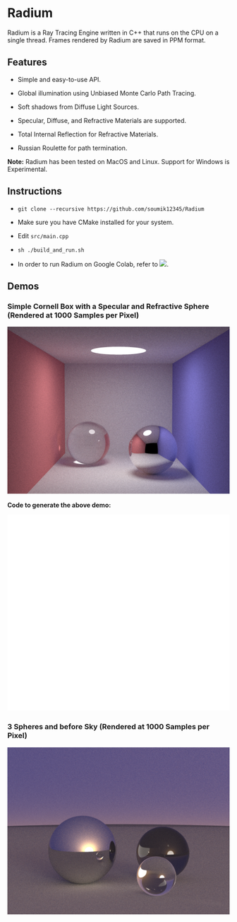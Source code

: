 # Radium

Radium is a Ray Tracing Engine written in C++ that runs on the CPU on a single thread. Frames rendered by Radium are saved in PPM format.

## Features

- Simple and easy-to-use API.

- Global illumination using Unbiased Monte Carlo Path Tracing.

- Soft shadows from Diffuse Light Sources.

- Specular, Diffuse, and Refractive Materials are supported.

- Total Internal Reflection for Refractive Materials.

- Russian Roulette for path termination.

**Note:** Radium has been tested on MacOS and Linux. Support for Windows is Experimental.

## Instructions

- `git clone --recursive https://github.com/soumik12345/Radium`

- Make sure you have CMake installed for your system.

- Edit `src/main.cpp`

- `sh ./build_and_run.sh`

- In order to run Radium on Google Colab, refer to [![](https://colab.research.google.com/assets/colab-badge.svg)](https://colab.research.google.com/github/soumik12345/Radium/blob/monte_carlo/notebooks/Demo.ipynb).

## Demos

### Simple Cornell Box with a Specular and Refractive Sphere (Rendered at 1000 Samples per Pixel)

![](./assets/simple_cornell_box.png)

**Code to generate the above demo:**

![](./assets/sample_code.svg)

### 3 Spheres and before Sky (Rendered at 1000 Samples per Pixel)

![](./assets/3_spheres_sky.png)

